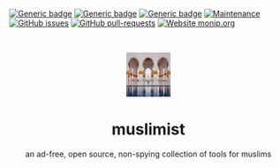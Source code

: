 [![Generic badge](https://img.shields.io/badge/ad--free-yes-brightgreen.svg)](#)
[![Generic badge](https://img.shields.io/badge/open_source-yes-brightgreen.svg)](#)
[![Generic badge](https://img.shields.io/badge/spyware-no-brightgreen.svg)](#)
[![Maintenance](https://img.shields.io/badge/maintained-yes-brightgreen.svg)](https://github.com/muslimist/muslimist.github.io/graphs/commit-activity)
[![GitHub issues](https://img.shields.io/github/issues/muslimist/muslimist.github.io.svg)](https://github.com/muslimist/muslimist.github.io/issues)
[![GitHub pull-requests](https://img.shields.io/github/issues-pr/muslimist/muslimist.github.io.svg)](https://github.com/muslimist/muslimist.github.io/pulls)
[![Website monip.org](https://img.shields.io/website-up-down-brightgreen-red/https/muslimist.com.svg)](https://muslimist.com)


<br />
<p align="center">
  <a href="https://github.com/muslimist/muslimist.github.io">
    <img src="https://raw.githubusercontent.com/muslimist/muslimist.github.io/master/docs/assets/images/header_home.webp" alt="Logo" width="80" height="80">
  </a>

  <h1 align="center">muslimist</h1>

  <p align="center">
    an ad-free, open source, non-spying collection of tools for muslims
  </p>
</p>

